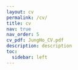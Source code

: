 ```yaml
---
layout: cv
permalink: /cv/
title: cv
nav: true
nav_order: 5
cv_pdf: JungHo_CV.pdf
description: description
toc:
  sidebar: left
---
```

